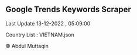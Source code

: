 

## Google Trends Keywords Scraper 
 
Last Update 13-12-2022 , 05:09:00

Country List :
VIETNAM.json



© Abdul Muttaqin 
